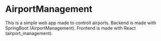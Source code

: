 # AirportManagement
This is a simple web app made to controll airports.
Backend is made with SpringBoot (AirportManagement).
Frontend is made with React (airport_management).